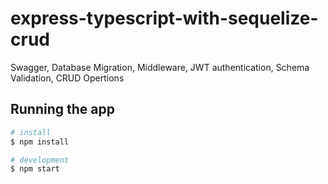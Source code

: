 # express-typescript-with-sequelize-crud
Swagger, Database Migration, Middleware, JWT authentication, Schema Validation, CRUD Opertions


## Running the app

```bash
# install
$ npm install

# development
$ npm start


```

